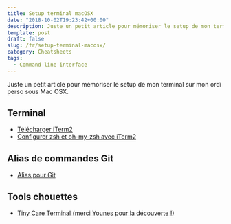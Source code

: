 ```yaml
---
title: Setup terminal macOSX
date: "2018-10-02T19:23:42+00:00"
description: Juste un petit article pour mémoriser le setup de mon terminal sur mon ordi perso sous Mac OSX.
template: post
draft: false
slug: /fr/setup-terminal-macosx/ 
category: Cheatsheets
tags:
  - Command line interface
---
```


Juste un petit article pour mémoriser le setup de mon terminal sur mon ordi perso sous Mac OSX.

## Terminal

  * [Télécharger iTerm2](https://www.iterm2.com/downloads.html)
  * [Configurer zsh et oh-my-zsh avec iTerm2](https://medium.com/ayuth/iterm2-zsh-oh-my-zsh-the-most-power-full-of-terminal-on-macos-bdb2823fb04c)

## Alias de commandes Git

  * [Alias pour Git](https://dev.to/robertcoopercode/using-aliases-to-speed-up-your-git-workflow-2f5a?utm_source=digest_mailer&utm_medium=email&utm_campaign=digest_email)

## Tools chouettes

  * [Tiny Care Terminal (merci Younes pour la découverte !)](https://github.com/notwaldorf/tiny-care-terminal)
